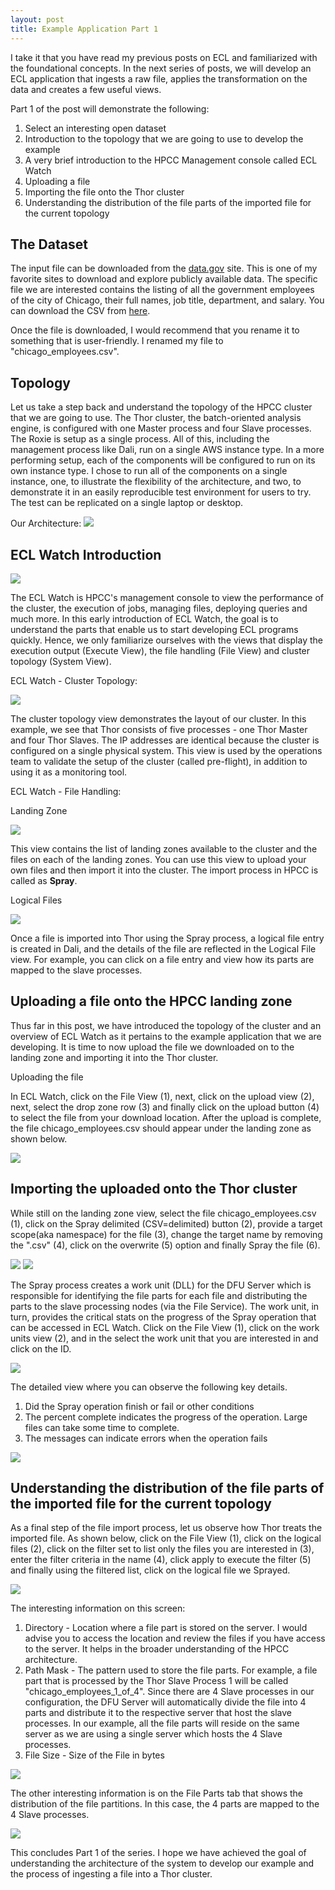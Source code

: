 ```yaml
---
layout: post
title: Example Application Part 1
---
```


I take it that you have read my previous posts on ECL and familiarized with the foundational concepts. In the next series of posts, we will develop an ECL application that ingests a raw file, applies the transformation on the data and creates a few useful views.

Part 1 of the post will demonstrate the following:

1. Select an interesting open dataset
1. Introduction to the topology that we are going to use to develop the example
1. A very brief introduction to the HPCC Management console called ECL Watch
1. Uploading a file
1. Importing the file onto the Thor cluster
1. Understanding the distribution of the file parts of the imported file for the current topology

## The Dataset

The input file can be downloaded from the [data.gov](http://data.gov) site. This is one of my favorite sites to download and explore publicly available data. The specific file we are interested contains the listing of all the government employees of the city of Chicago, their full names, job title, department, and salary. You can download the CSV from [here](https://catalog.data.gov/dataset/current-employee-names-salaries-and-position-titles-840f7). 

Once the file is downloaded, I would recommend that you rename it to something that is user-friendly. I renamed my file to "chicago_employees.csv". 

## Topology

Let us take a step back and understand the topology of the HPCC cluster that we are going to use. The Thor cluster, the batch-oriented analysis engine, is configured with one Master process and four Slave processes. The Roxie is setup as a single process. All of this, including the management process like Dali, run on a single AWS instance type. In a more performing setup, each of the components will be configured to run on its own instance type. I chose to run all of the components on a single instance, one, to illustrate the flexibility of the architecture, and two, to demonstrate it in an easily reproducible test environment for users to try. The test can be replicated on a single laptop or desktop. 

Our Architecture:
![](/assets/images/Slide5.PNG)

## ECL Watch Introduction

![](/assets/images/Slide1.PNG)

The ECL Watch is HPCC's management console to view the performance of the cluster, the execution of jobs, managing files, deploying queries and much more. In this early introduction of ECL Watch, the goal is to understand the parts that enable us to start developing ECL programs quickly. Hence, we only familiarize ourselves with the views that display the execution output (Execute View), the file handling (File View) and cluster topology (System View).  

ECL Watch - Cluster Topology:

![](/assets/images/Slide2.PNG)

The cluster topology view demonstrates the layout of our cluster. In this example, we see that Thor consists of five processes - one Thor Master and four Thor Slaves. The IP addresses are identical because the cluster is configured on a single physical system. This view is used by the operations team to validate the setup of the cluster (called pre-flight), in addition to using it as a monitoring tool.    

ECL Watch - File Handling: 

Landing Zone

![](/assets/images/Slide3.PNG)

This view contains the list of landing zones available to the cluster and the files on each of the landing zones. You can use this view to upload your own files and then import it into the cluster. The import process in HPCC is called as **Spray**. 

Logical Files

![](/assets/images/Slide4.PNG)

Once a file is imported into Thor using the Spray process, a logical file entry is created in Dali, and the details of the file are reflected in the Logical File view. For example, you can click on a file entry and view how its parts are mapped to the slave processes. 

## Uploading a file onto the HPCC landing zone

Thus far in this post, we have introduced the topology of the cluster and an overview of ECL Watch as it pertains to the example application that we are developing. It is time to now upload the file we downloaded on to the landing zone and importing it into the Thor cluster.

Uploading the file

In ECL Watch, click on the File View (1), next, click on the upload view (2), next, select the drop zone row (3) and finally click on the upload button (4) to select the file from your download location. After the upload is complete, the file chicago_employees.csv should appear under the landing zone as shown below. 

![](/assets/images/Slide8.PNG)

## Importing the uploaded onto the Thor cluster

While still on the landing zone view, select the file chicago_employees.csv (1), click on the Spray delimited (CSV=delimited) button (2), provide a target scope(aka namespace) for the file (3), change the target name by removing the ".csv" (4), click on the overwrite (5) option and finally Spray the file (6).  

![](/assets/images/Slide9.PNG)
![](/assets/images/Slide10.PNG)

The Spray process creates a work unit (DLL) for the DFU Server which is responsible for identifying the file parts for each file and distributing the parts to the slave processing nodes (via the File Service). The work unit, in turn, provides the critical stats on the progress of the Spray operation that can be accessed in ECL Watch. Click on the File View (1), click on the work units view (2), and in the select the work unit that you are interested in and click on the ID. 

![](/assets/images/Slide11.PNG)

The detailed view where you can observe the following key details.

1. Did the Spray operation finish or fail or other conditions
1. The percent complete indicates the progress of the operation. Large files can take some time to complete. 
1. The messages can indicate errors when the operation fails

![](/assets/images/Slide12.PNG)

## Understanding the distribution of the file parts of the imported file for the current topology

As a final step of the file import process, let us observe how Thor treats the imported file. As shown below, click on the File View (1), click on the logical files (2), click on the filter set to list only the files you are interested in (3), enter the filter criteria in the name (4), click apply to execute the filter (5) and finally using the filtered list, click on the logical file we Sprayed. 

![](/assets/images/Slide13.PNG)

The interesting information on this screen:

1. Directory - Location where a file part is stored on the server. I would advise you to access the location and review the files if you have access to the server. It helps in the broader understanding of the HPCC architecture.
1. Path Mask - The pattern used to store the file parts. For example, a file part that is processed by the Thor Slave Process 1 will be called "chicago_employees_1_of_4". Since there are 4 Slave processes in our configuration, the DFU Server will automatically divide the file into 4 parts and distribute it to the respective server that host the slave processes. In our example, all the file parts will reside on the same server as we are using a single server which hosts the 4 Slave processes.
1. File Size - Size of the File in bytes


![](/assets/images/Slide14.PNG)

The other interesting information is on the File Parts tab that shows the distribution of the file partitions. In this case, the 4 parts are mapped to the 4 Slave processes.

![](/assets/images/Slide15.PNG)

This concludes Part 1 of the series. I hope we have achieved the goal of understanding the architecture of the system to develop our example and the process of ingesting a file into a Thor cluster. 